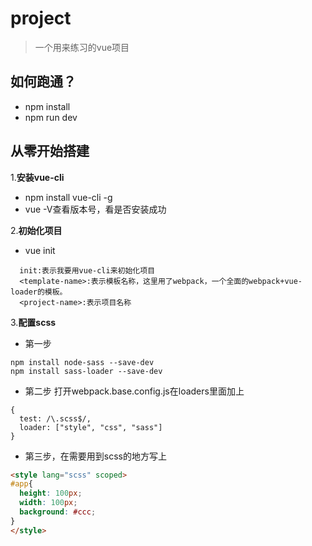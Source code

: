 # project

> 一个用来练习的vue项目

## 如何跑通？
- npm install 
- npm run dev

## 从零开始搭建
1.**安装vue-cli**
- npm install vue-cli -g
- vue -V查看版本号，看是否安装成功

2.**初始化项目**
- vue init <template-name> <project-name>
```
  init:表示我要用vue-cli来初始化项目
  <template-name>:表示模板名称，这里用了webpack，一个全面的webpack+vue-loader的模板。
  <project-name>:表示项目名称
```

3.**配置scss**
- 第一步
```
npm install node-sass --save-dev
npm install sass-loader --save-dev
```
- 第二步 打开webpack.base.config.js在loaders里面加上
```
{
  test: /\.scss$/,
  loader: ["style", "css", "sass"]
}
```
- 第三步，在需要用到scss的地方写上
```html
<style lang="scss" scoped>
#app{
  height: 100px;
  width: 100px;
  background: #ccc;
}
</style>
```